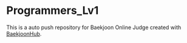 # Programmers_Lv1
This is a auto push repository for Baekjoon Online Judge created with [BaekjoonHub](https://github.com/BaekjoonHub/BaekjoonHub).
